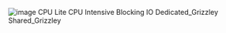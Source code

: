 ![image](https://github.com/user-attachments/assets/fccbadf7-0bb1-417b-8031-13630579365a)
CPU Lite
CPU Intensive
Blocking IO
Dedicated_Grizzley
Shared_Grizzley
